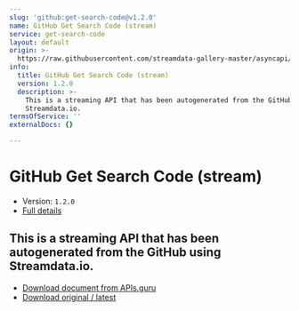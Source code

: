 ```yaml
---
slug: 'github:get-search-code@v1.2.0'
name: GitHub Get Search Code (stream)
service: get-search-code
layout: default
origin: >-
  https://raw.githubusercontent.com/streamdata-gallery-master/asyncapi/master/_listings/github/github-get-search-code-stream-async.md
info:
  title: GitHub Get Search Code (stream)
  version: 1.2.0
  description: >-
    This is a streaming API that has been autogenerated from the GitHub using
    Streamdata.io.
termsOfService: ''
externalDocs: {}

---
```

# GitHub Get Search Code (stream)

* Version: `1.2.0`
* [Full details](../html/github:get-search-code@v1.2.0.html)



## This is a streaming API that has been autogenerated from the GitHub using Streamdata.io.



* [Download document from APIs.guru](https://raw.githubusercontent.com/APIs-guru/asyncapi-directory/master/docs/APIs/github%3Aget-search-code%40v1.2.0.yaml)
* [Download original / latest](https://raw.githubusercontent.com/streamdata-gallery-master/asyncapi/master/_listings/github/github-get-search-code-stream-async.md)

<script type="application/ld+json">
{
  "@context": "http://schema.org/",
  "@type": "WebAPI",
  "description": "This is a streaming API that has been autogenerated from the GitHub using Streamdata.io.",
  "documentation": "",

  "name": "GitHub Get Search Code (stream)"
}
</script>

